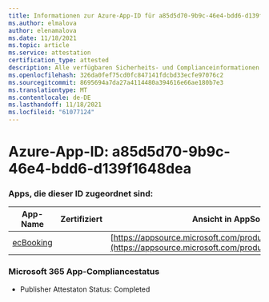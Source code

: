 ```yaml
---
title: Informationen zur Azure-App-ID für a85d5d70-9b9c-46e4-bdd6-d139f1648dea
ms.author: elmalova
author: elenamalova
ms.date: 11/18/2021
ms.topic: article
ms.service: attestation
certification_type: attested
description: Alle verfügbaren Sicherheits- und Complianceinformationen für a85d5d70-9b9c-46e4-bdd6-d139f1648dea.
ms.openlocfilehash: 326da0fef75cd0fc847141fdcbd33ecfe97076c2
ms.sourcegitcommit: 8695694a7da27a4114480a394616e66ae180b7e3
ms.translationtype: MT
ms.contentlocale: de-DE
ms.lasthandoff: 11/18/2021
ms.locfileid: "61077124"
---
```

# <a name="azure-app-id-a85d5d70-9b9c-46e4-bdd6-d139f1648dea"></a>Azure-App-ID: a85d5d70-9b9c-46e4-bdd6-d139f1648dea


### <a name="apps-associated-with-this-id"></a>Apps, die dieser ID zugeordnet sind:
| **App-Name** | **Zertifiziert** | **Ansicht in AppSource** |
|--------------|---------------|-----------------------|
| [ecBooking](https://docs.microsoft.com/microsoft-365-app-certification/forward/WA200002096) |  | [https://appsource.microsoft.com/product/office/WA200002096](https://appsource.microsoft.com/product/office/WA200002096) |

### <a name="microsoft-365-app-compliance-status"></a>Microsoft 365 App-Compliancestatus
- Publisher Attestaton Status: Completed
